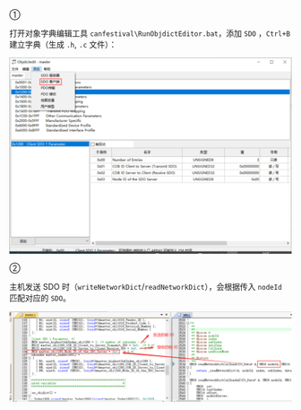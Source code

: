 ①

打开对象字典编辑工具 `canfestival\RunObjdictEditor.bat`，添加 `SDO` ，`Ctrl+B` 建立字典（生成 `.h`, `.c` 文件）：

![2](.assest/README/2.png)

②

主机发送 SDO 时（`writeNetworkDict`/`readNetworkDict`），会根据传入 `nodeId` 匹配对应的 `SDO`。

![1](.assest/README/1.png)